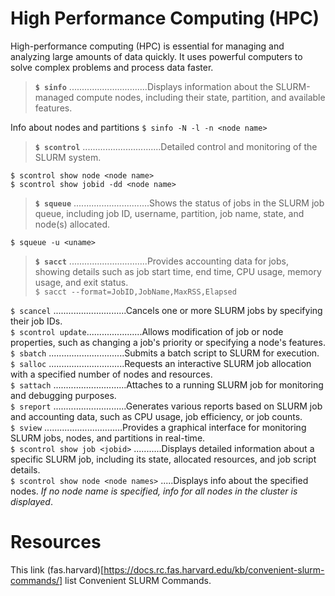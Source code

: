 # High Performance Computing (HPC)  

High-performance computing (HPC) is essential for managing and analyzing large amounts of data quickly. It uses powerful computers to solve complex problems and process data faster.  

> **`$ sinfo`** ...............................Displays information about the SLURM-managed compute nodes, including their state, partition, and available features.  

Info about nodes and partitions `$ sinfo -N -l -n <node name>`

> **`$ scontrol`** ...............................Detailed control and monitoring of the SLURM system.  

`$ scontrol show node <node name>`  
`$ scontrol show jobid -dd <node name>`  

> **`$ squeue`** ..............................Shows the status of jobs in the SLURM job queue, including job ID, username, partition, job name, state, and node(s) allocated.  
    
`$ squeue -u <uname>`


> **`$ sacct`** ...............................Provides accounting data for jobs, showing details such as job start time, end time, CPU usage, memory usage, and exit status.  
`$ sacct --format=JobID,JobName,MaxRSS,Elapsed`

`$ scancel` .............................Cancels one or more SLURM jobs by specifying their job IDs.  
`$ scontrol update`......................Allows modification of job or node properties, such as changing a job's priority or specifying a node's features.  
`$ sbatch` ..............................Submits a batch script to SLURM for execution.  
`$ salloc` ..............................Requests an interactive SLURM job allocation with a specified number of nodes and resources.  
`$ sattach` .............................Attaches to a running SLURM job for monitoring and debugging purposes.  
`$ sreport` .............................Generates various reports based on SLURM job and accounting data, such as CPU usage, job efficiency, or job counts.  
`$ sview` ...............................Provides a graphical interface for monitoring SLURM jobs, nodes, and partitions in real-time.  
`$ scontrol show job <jobid>` ...........Displays detailed information about a specific SLURM job, including its state, allocated resources, and job script details.  
`$ scontrol show node <node names>` .....Displays info about the specified nodes. *If no node name is specified, info for all nodes in the cluster is displayed*.   


# Resources 
This link (fas.harvard)[https://docs.rc.fas.harvard.edu/kb/convenient-slurm-commands/] list Convenient SLURM Commands. 




